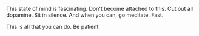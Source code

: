 This state of mind is fascinating.
Don't become attached to this.
Cut out all dopamine. Sit in silence. And when you can, go meditate.
Fast.

This is all that you can do. Be patient.